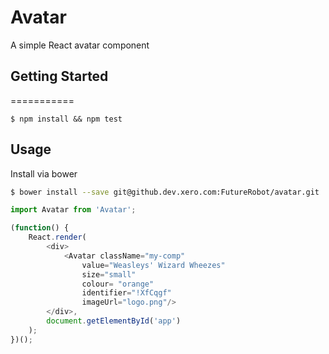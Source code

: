 Avatar
===========

A simple React avatar component 

## Getting Started
===========

```
$ npm install && npm test
```

## Usage

Install via bower
```bash
$ bower install --save git@github.dev.xero.com:FutureRobot/avatar.git
```

```js
import Avatar from 'Avatar';

(function() {
	React.render(
		<div>
			<Avatar className="my-comp"
				value="Weasleys' Wizard Wheezes"
				size="small"
				colour= "orange"
				identifier="!XfCqgf"
				imageUrl="logo.png"/>
		</div>, 
		document.getElementById('app')
	);
})();
```
